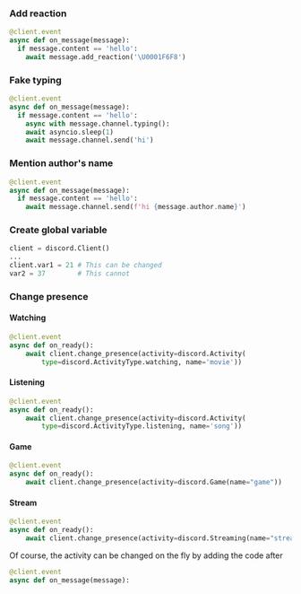 ### Add reaction
```python
@client.event
async def on_message(message):
  if message.content == 'hello':
    await message.add_reaction('\U0001F6F8')
```

### Fake typing
```python
@client.event
async def on_message(message):
  if message.content == 'hello':
    async with message.channel.typing():
    await asyncio.sleep(1)
    await message.channel.send('hi')
```

### Mention author's name

```python
@client.event
async def on_message(message):
  if message.content == 'hello':
    await message.channel.send(f'hi {message.author.name}')
```


### Create global variable

```python
client = discord.Client()
...
client.var1 = 21 # This can be changed
var2 = 37        # This cannot
```

### Change presence

#### Watching
```python
@client.event
async def on_ready():
    await client.change_presence(activity=discord.Activity(
        type=discord.ActivityType.watching, name='movie'))
```
#### Listening
```python
@client.event
async def on_ready():
    await client.change_presence(activity=discord.Activity(
        type=discord.ActivityType.listening, name='song'))
```
#### Game
```python
@client.event
async def on_ready():
    await client.change_presence(activity=discord.Game(name="game"))
```
#### Stream
```python
@client.event
async def on_ready():
    await client.change_presence(activity=discord.Streaming(name="stream", url='https://www.youtube.com/watch?v=VmKin2xhKNk'))
```
Of course, the activity can be changed on the fly by adding the code after
```python
@client.event
async def on_message(message):
```
